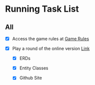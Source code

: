 # Running Task List

## All
* [X] Access the game rules at [Game Rules](http://forum.shuffleit.nl/index.php?topic=2245.0)
* [X] Play a round of the online version [Link](https://dominion.games/)
  
  * [X] ERDs
  * [X] Entity Classes
  * [X] Github Site

